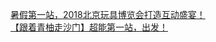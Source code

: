   
[暑假第一站，2018北京玩具博览会打造互动盛宴！](http://www.dianyue.me/archives/642/5yxrso44b6w3xfxc/)  
[【跟着青柚走沙门】超能第一站，出发！](http://www.dianyue.me/archives/555/4ahx0npn7nlmhsgj/)